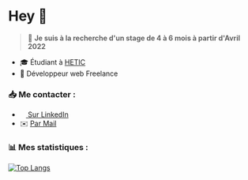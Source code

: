 # Hey 👋
>🔎 **Je suis à la recherche d'un stage de 4 à 6 mois à partir d'Avril 2022**

- 🎓 Étudiant à [HETIC](https://www.hetic.net/)
- 🔭 Développeur web Freelance

### 📥 Me contacter :

- <img src="https://raw.githubusercontent.com/yushi1007/yushi1007/main/images/linkedin.svg" width="12px"/>[ Sur LinkedIn](https://www.linkedin.com/in/yann-quillard/)
- ✉️ [Par Mail](mailto:contact@yannquillard.fr)

### 📊 Mes statistiques :
[![Top Langs](https://github-readme-stats.vercel.app/api/top-langs/?username=YannQuillard&layout=compact)](https://github.com/YannQuillard)